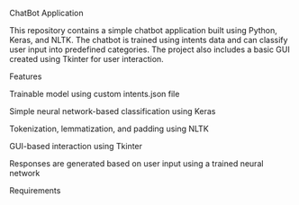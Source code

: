 ChatBot Application

This repository contains a simple chatbot application built using Python, Keras, and NLTK. The chatbot is trained using intents data and can classify user input into predefined categories. The project also includes a basic GUI created using Tkinter for user interaction.

Features

Trainable model using custom intents.json file

Simple neural network-based classification using Keras

Tokenization, lemmatization, and padding using NLTK

GUI-based interaction using Tkinter

Responses are generated based on user input using a trained neural network

Requirements

